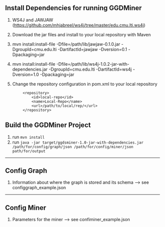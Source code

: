 ## Install Dependencies for running GGDMiner

1. WS4J and JAWJAW (https://github.com/mhjabreel/ws4j/tree/master/edu.cmu.lti.ws4j)
2. Download the jar files and install to your local repository with Maven
3. mvn install:install-file -Dfile=/path/lib/jawjaw-0.1.0.jar -DgroupId=cmu.edu.lti -DartifactId=jawjaw -Dversion=0.1 -Dpackaging=jar

4. mvn install:install-file -Dfile=/path/lib/ws4j-1.0.2-jar-with-dependencies.jar -DgroupId=cmu.edu.lti -DartifactId=ws4j -Dversion=1.0 -Dpackaging=jar
5. Change the repository configuration in pom.xml to your local repository
```
        <repository>
            <id>local-repo</id>
            <name>Local-Repo</name>
            <url>/path/to/local/rep/</url>
        </repository>
```

## Build the GGDMiner Project

1. run ```mvn install```
2. run ```java -jar target/ggdsminer-1.0-jar-with-dependencies.jar /path/for/config/graph/json /path/for/config/miner/json path/for/output```

---

## Config Graph

1. Information about where the graph is stored and its schema --> see configgraph_example.json

---

## Config Miner

1. Parameters for the miner --> see confiminer_example.json
